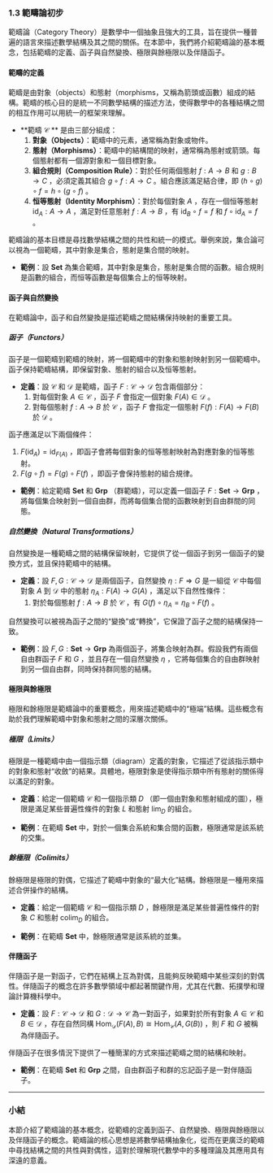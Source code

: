 ### 1.3 範疇論初步

範疇論（Category Theory）是數學中一個抽象且強大的工具，旨在提供一種普遍的語言來描述數學結構及其之間的關係。在本節中，我們將介紹範疇論的基本概念，包括範疇的定義、函子與自然變換、極限與餘極限以及伴隨函子。

#### 範疇的定義

範疇是由對象（objects）和態射（morphisms，又稱為箭頭或函數）組成的結構。範疇的核心目的是統一不同數學結構的描述方法，使得數學中的各種結構之間的相互作用可以用統一的框架來理解。

- **範疇  $`\mathcal{C}`$ ** 是由三部分組成：
  1. **對象（Objects）**：範疇中的元素，通常稱為對象或物件。
  2. **態射（Morphisms）**：範疇中的結構間的映射，通常稱為態射或箭頭。每個態射都有一個源對象和一個目標對象。
  3. **組合規則（Composition Rule）**：對於任何兩個態射  $`f: A \to B`$  和  $`g: B \to C`$ ，必須定義其組合  $`g \circ f: A \to C`$ 。組合應該滿足結合律，即  $`(h \circ g) \circ f = h \circ (g \circ f)`$ 。
  4. **恒等態射（Identity Morphism）**：對於每個對象  $`A`$ ，存在一個恒等態射  $`\text{id}_A: A \to A`$ ，滿足對任意態射  $`f: A \to B`$ ，有  $`\text{id}_B \circ f = f`$  和  $`f \circ \text{id}_A = f`$ 。

範疇論的基本目標是尋找數學結構之間的共性和統一的模式。舉例來說，集合論可以視為一個範疇，其中對象是集合，態射是集合間的映射。

- **範例**：設  $`\mathbf{Set}`$  為集合範疇，其中對象是集合，態射是集合間的函數。組合規則是函數的組合，而恒等函數是每個集合上的恒等映射。

#### 函子與自然變換

在範疇論中，函子和自然變換是描述範疇之間結構保持映射的重要工具。

##### 函子（Functors）

函子是一個範疇到範疇的映射，將一個範疇中的對象和態射映射到另一個範疇中。函子保持範疇結構，即保留對象、態射的組合以及恒等態射。

- **定義**：設  $`\mathcal{C}`$  和  $`\mathcal{D}`$  是範疇，函子  $`F: \mathcal{C} \to \mathcal{D}`$  包含兩個部分：
  1. 對每個對象  $`A \in \mathcal{C}`$ ，函子  $`F`$  會指定一個對象  $`F(A) \in \mathcal{D}`$ 。
  2. 對每個態射  $`f: A \to B`$  於  $`\mathcal{C}`$ ，函子  $`F`$  會指定一個態射  $`F(f): F(A) \to F(B)`$  於  $`\mathcal{D}`$ 。

函子應滿足以下兩個條件：
1.  $`F(\text{id}_A) = \text{id}_{F(A)}`$ ，即函子會將每個對象的恒等態射映射為對應對象的恒等態射。
2.  $`F(g \circ f) = F(g) \circ F(f)`$ ，即函子會保持態射的組合規律。

- **範例**：給定範疇  $`\mathbf{Set}`$  和  $`\mathbf{Grp}`$ （群範疇），可以定義一個函子  $`F: \mathbf{Set} \to \mathbf{Grp}`$ ，將每個集合映射到一個自由群，而將每個集合間的函數映射到自由群間的同態。

##### 自然變換（Natural Transformations）

自然變換是一種範疇之間的結構保留映射，它提供了從一個函子到另一個函子的變換方式，並且保持範疇中的結構。

- **定義**：設  $`F, G: \mathcal{C} \to \mathcal{D}`$  是兩個函子，自然變換  $`\eta: F \Rightarrow G`$  是一組從  $`\mathcal{C}`$  中每個對象  $`A`$  到  $`\mathcal{D}`$  中的態射  $`\eta_A: F(A) \to G(A)`$ ，滿足以下自然性條件：
  1. 對於每個態射  $`f: A \to B`$  於  $`\mathcal{C}`$ ，有  $`G(f) \circ \eta_A = \eta_B \circ F(f)`$ 。

自然變換可以被視為函子之間的“變換”或“轉換”，它保證了函子之間的結構保持一致。

- **範例**：設  $`F, G: \mathbf{Set} \to \mathbf{Grp}`$  為兩個函子，將集合映射為群。假設我們有兩個自由群函子  $`F`$  和  $`G`$ ，並且存在一個自然變換  $`\eta`$ ，它將每個集合的自由群映射到另一個自由群，同時保持群同態的結構。

#### 極限與餘極限

極限和餘極限是範疇論中的重要概念，用來描述範疇中的“極端”結構。這些概念有助於我們理解範疇中對象和態射之間的深層次關係。

##### 極限（Limits）

極限是一種範疇中由一個指示類（diagram）定義的對象，它描述了從該指示類中的對象和態射“收斂”的結果。具體地，極限對象是使得指示類中所有態射的關係得以滿足的對象。

- **定義**：給定一個範疇  $`\mathcal{C}`$  和一個指示類  $`D`$ （即一個由對象和態射組成的圖），極限是滿足某些普遍性條件的對象  $`L`$  和態射  $`\text{lim}_D`$  的組合。

- **範例**：在範疇  $`\mathbf{Set}`$  中，對於一個集合系統和集合間的函數，極限通常是該系統的交集。

##### 餘極限（Colimits）

餘極限是極限的對偶，它描述了範疇中對象的“最大化”結構。餘極限是一種用來描述合併操作的結構。

- **定義**：給定一個範疇  $`\mathcal{C}`$  和一個指示類  $`D`$ ，餘極限是滿足某些普遍性條件的對象  $`C`$  和態射  $`\text{colim}_D`$  的組合。

- **範例**：在範疇  $`\mathbf{Set}`$  中，餘極限通常是該系統的並集。

#### 伴隨函子

伴隨函子是一對函子，它們在結構上互為對偶，且能夠反映範疇中某些深刻的對偶性。伴隨函子的概念在許多數學領域中都起著關鍵作用，尤其在代數、拓撲學和理論計算機科學中。

- **定義**：設  $`F: \mathcal{C} \to \mathcal{D}`$  和  $`G: \mathcal{D} \to \mathcal{C}`$  為一對函子，如果對於所有對象  $`A \in \mathcal{C}`$  和  $`B \in \mathcal{D}`$ ，存在自然同構  $`\text{Hom}_{\mathcal{D}}(F(A), B) \cong \text{Hom}_{\mathcal{C}}(A, G(B))`$ ，則  $`F`$  和  $`G`$  被稱為伴隨函子。

伴隨函子在很多情況下提供了一種簡潔的方式來描述範疇之間的結構和映射。

- **範例**：在範疇  $`\mathbf{Set}`$  和  $`\mathbf{Grp}`$  之間，自由群函子和群的忘記函子是一對伴隨函子。

---

### 小結

本節介紹了範疇論的基本概念，從範疇的定義到函子、自然變換、極限與餘極限以及伴隨函子的概念。範疇論的核心思想是將數學結構抽象化，從而在更廣泛的範疇中尋找結構之間的共性與對偶性，這對於理解現代數學中的多種理論及其應用具有深遠的意義。